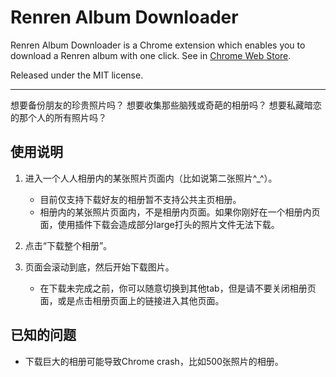 Renren Album Downloader
====

Renren Album Downloader is a Chrome extension which enables you to download a Renren album with one click. See in [Chrome Web Store](https://chrome.google.com/webstore/detail/enmkdplopmpkfnlefdldpkbcmihgcdec).

Released under the MIT license.

- - - - -


想要备份朋友的珍贵照片吗？
想要收集那些脑残或奇葩的相册吗？
想要私藏暗恋的那个人的所有照片吗？



使用说明
----

1. 进入一个人人相册内的某张照片页面内（比如说第二张照片^_^）。
   * 目前仅支持下载好友的相册暂不支持公共主页相册。
   * 相册内的某张照片页面内，不是相册内页面。如果你刚好在一个相册内页面，使用插件下载会造成部分large打头的照片文件无法下载。

2. 点击“下载整个相册”。

3. 页面会滚动到底，然后开始下载图片。
   * 在下载未完成之前，你可以随意切换到其他tab，但是请不要关闭相册页面，或是点击相册页面上的链接进入其他页面。


已知的问题
----

* 下载巨大的相册可能导致Chrome crash，比如500张照片的相册。
